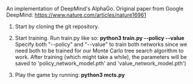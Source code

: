 An implementation of DeepMind's AlphaGo. Original paper from Google DeepMind: https://www.nature.com/articles/nature16961


1. Start by cloning the git repository.

2. Start training. Run train.py like so:
**python3 train.py --policy --value**
Specify both "--policy" and "--value" to train both networks since we need both to be trained for our Monte Carlo tree search algorithm to work. After training (which might take a while), the parameters will be saved to 'policy_network_model.pth' and 'value_network_model.pth')

5. Play the game by running:
**python3 mcts.py**


